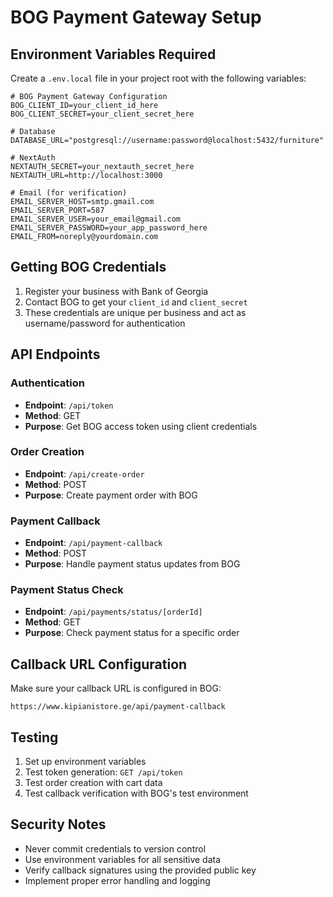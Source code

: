 # BOG Payment Gateway Setup

## Environment Variables Required

Create a `.env.local` file in your project root with the following variables:

```env
# BOG Payment Gateway Configuration
BOG_CLIENT_ID=your_client_id_here
BOG_CLIENT_SECRET=your_client_secret_here

# Database
DATABASE_URL="postgresql://username:password@localhost:5432/furniture"

# NextAuth
NEXTAUTH_SECRET=your_nextauth_secret_here
NEXTAUTH_URL=http://localhost:3000

# Email (for verification)
EMAIL_SERVER_HOST=smtp.gmail.com
EMAIL_SERVER_PORT=587
EMAIL_SERVER_USER=your_email@gmail.com
EMAIL_SERVER_PASSWORD=your_app_password_here
EMAIL_FROM=noreply@yourdomain.com
```

## Getting BOG Credentials

1. Register your business with Bank of Georgia
2. Contact BOG to get your `client_id` and `client_secret`
3. These credentials are unique per business and act as username/password for authentication

## API Endpoints

### Authentication
- **Endpoint**: `/api/token`
- **Method**: GET
- **Purpose**: Get BOG access token using client credentials

### Order Creation
- **Endpoint**: `/api/create-order`
- **Method**: POST
- **Purpose**: Create payment order with BOG

### Payment Callback
- **Endpoint**: `/api/payment-callback`
- **Method**: POST
- **Purpose**: Handle payment status updates from BOG

### Payment Status Check
- **Endpoint**: `/api/payments/status/[orderId]`
- **Method**: GET
- **Purpose**: Check payment status for a specific order

## Callback URL Configuration

Make sure your callback URL is configured in BOG:
```
https://www.kipianistore.ge/api/payment-callback
```

## Testing

1. Set up environment variables
2. Test token generation: `GET /api/token`
3. Test order creation with cart data
4. Test callback verification with BOG's test environment

## Security Notes

- Never commit credentials to version control
- Use environment variables for all sensitive data
- Verify callback signatures using the provided public key
- Implement proper error handling and logging 